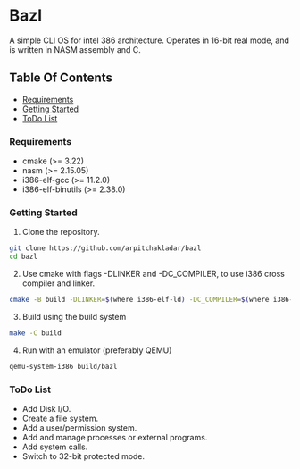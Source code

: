 # Bazl
A simple CLI OS for intel 386 architecture. Operates in 16-bit real mode, and is written in NASM assembly and C.

## Table Of Contents
- [Requirements](#requirements)
- [Getting Started](#getting-started)
- [ToDo List](#todo-list)

### Requirements
- cmake (>= 3.22)
- nasm (>= 2.15.05)
- i386-elf-gcc (>= 11.2.0)
- i386-elf-binutils (>= 2.38.0)

### Getting Started
1. Clone the repository.
```sh
git clone https://github.com/arpitchakladar/bazl
cd bazl
```
2. Use cmake with flags -DLINKER and -DC_COMPILER, to use i386 cross compiler and linker.
```sh
cmake -B build -DLINKER=$(where i386-elf-ld) -DC_COMPILER=$(where i386-elf-gcc)
```
3. Build using the build system
```sh
make -C build
```
4. Run with an emulator (preferably QEMU)
```sh
qemu-system-i386 build/bazl
```

### ToDo List
- Add Disk I/O.
- Create a file system.
- Add a user/permission system.
- Add and manage processes or external programs.
- Add system calls.
- Switch to 32-bit protected mode.

